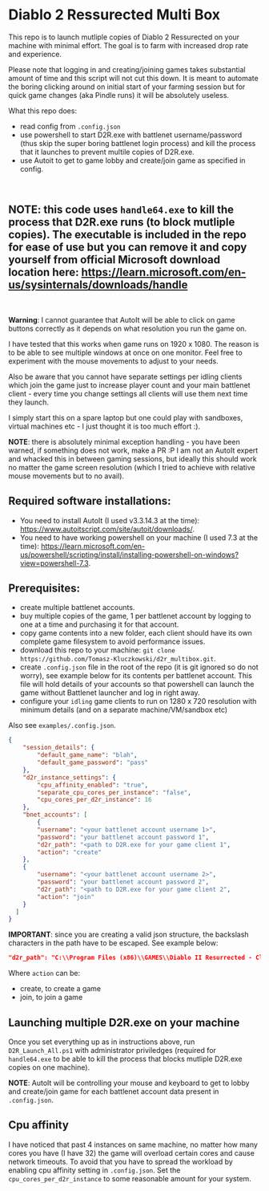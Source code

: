 # Diablo 2 Ressurected Multi Box

This repo is to launch mutliple copies of Diablo 2 Ressurected on your machine with minimal effort.
The goal is to farm with increased drop rate and experience.

Please note that logging in and creating/joining games takes substantial amount of time and this script will not cut this down.
It is meant to automate the boring clicking around on initial start of your farming session but for quick game changes (aka Pindle runs) it will be absolutely useless.

What this repo does:
- read config from `.config.json`
- use powershell to start D2R.exe with battlenet username/password (thus skip the super boring battlenet login process) and kill the process that it launches to prevent multile copies of D2R.exe.
- use Autoit to get to game lobby and create/join game as specified in config.

<br>

## NOTE: this code uses `handle64.exe` to kill the process that D2R.exe runs (to block mutliple copies). The executable is included in the repo for ease of use but you can remove it and copy yourself from official Microsoft download location here: https://learn.microsoft.com/en-us/sysinternals/downloads/handle

<br>

**Warning**: I cannot guarantee that AutoIt will be able to click on game buttons correctly as it depends on what resolution you run the game on.

I have tested that this works when game runs on 1920 x 1080. The reason is to be able to see multiple windows at once on one monitor.
Feel free to experiment with the mouse movements to adjust to your needs.

Also be aware that you cannot have separate settings per idling clients which join the game just to increase player count and your main battlenet client - every time you change settings all clients will use them next time they launch.

I simply start this on a spare laptop but one could play with sandboxes, virtual machines etc - I just thought it is too much effort :).

**NOTE**: there is absolutely minimal exception handling - you have been warned, if something does not work, make a PR :P I am not an AutoIt expert and whacked this in between gaming sessions, but ideally this should work no matter the game screen resolution (which I tried to achieve with relative mouse movements but to no avail).

## Required software installations:

- You need to install AutoIt (I used v3.3.14.3 at the time): https://www.autoitscript.com/site/autoit/downloads/.
- You need to have working powershell on your machine (I used 7.3 at the time): https://learn.microsoft.com/en-us/powershell/scripting/install/installing-powershell-on-windows?view=powershell-7.3.


## Prerequisites:

- create multiple battlenet accounts.
- buy multiple copies of the game, 1 per battlenet account by logging to one at a time and purchasing it for that account.
- copy game contents into a new folder, each client should have its own complete game filesystem to avoid performance issues. 
- download this repo to your machine: `git clone https://github.com/Tomasz-Kluczkowski/d2r_multibox.git`.
- create `.config.json` file in the root of the repo (it is git ignored so do not worry), see example below for its contents per battlenet account. This file will hold details of your accounts so that powershell can launch the game without Battlenet launcher and log in right away.
- configure your `idling` game clients to run on 1280 x 720 resolution with minimum details (and on a separate machine/VM/sandbox etc)

Also see `examples/.config.json`.

```json
{
    "session_details": {
        "default_game_name": "blah",
        "default_game_password": "pass"
    },
    "d2r_instance_settings": {
        "cpu_affinity_enabled": "true",
        "separate_cpu_cores_per_instance": "false",
        "cpu_cores_per_d2r_instance": 16
    },
    "bnet_accounts": [
        {
        "username": "<your battlenet account username 1>",
        "password": "your battlenet account password 1",
        "d2r_path": "<path to D2R.exe for your game client 1",
        "action": "create"
    },
    {
        "username": "<your battlenet account username 2>",
        "password": "your battlenet account password 2",
        "d2r_path": "<path to D2R.exe for your game client 2",
        "action": "join"
    }
  ]
}
```

**IMPORTANT**: since you are creating a valid json structure, the backslash characters in the path have to be escaped. See example below:

```json
"d2r_path": "C:\\Program Files (x86)\\GAMES\\Diablo II Resurrected - Client1\\D2R.exe"
```

Where `action` can be:
- create, to create a game
- join, to join a game

## Launching multiple D2R.exe on your machine

Once you set everything up as in instructions above, run `D2R_Launch_All.ps1` with administrator priviledges (required for `handle64.exe` to be able to kill the process that blocks mutliple D2R.exe copies on one machine).

**NOTE**: AutoIt will be controlling your mouse and keyboard to get to lobby and create/join game for each battlenet account data present in `.config.json`.

## Cpu affinity

I have noticed that past 4 instances on same machine, no matter how many cores you have (I have 32) the game will overload certain cores and cause network timeouts. To avoid that you have to spread the workload by enabling cpu affinity setting in `.config.json`.
Set the `cpu_cores_per_d2r_instance` to some reasonable amount for your system.